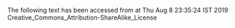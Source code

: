 The following text has been accessed from at Thu Aug 8 23:35:24 IST 2019
Creative_Commons_Attribution-ShareAlike_License
